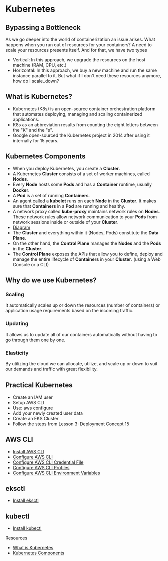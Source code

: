 # Kubernetes

## Bypassing a Bottleneck
As we go deeper into the world of containerization an issue arises. What happens when you run out of resources for your containers? A need to scale your resources presents itself. And for that, we have two types
- Vertical: In this approach, we upgrade the resources on the host machine (RAM, CPU, etc.)
- Horizontal: In this approach, we buy a new machine and run the same instance parallel to it.
But what if I don't need these resources anymore, how do I scale..down?


## What is Kubernetes?
- Kubernetes (K8s) is an open-source container orchestration platform that automates deploying, managing and scaling containerized applications.
- K8s as an abbreviation results from counting the eight letters between the "K" and the "s".
- Google open-sourced the Kubernetes project in 2014 after using it internally for 15 years.

## Kubernetes Components
- When you deploy Kubernetes, you create a **Cluster**.
- A Kubernetes **Cluster** consists of a set of worker machines, called **Nodes**.
- Every **Node** hosts some **Pods** and has a **Container** runtime, usually **Docker**. 
- A **Pod** is a set of running **Containers**.
- An agent called a **kubelet** runs on each **Node** in the **Cluster**. It makes sure that **Containers** in a **Pod** are running and healthy.
- A network proxy called **kube-proxy** maintains network rules on **Nodes**. These network rules allow network communication to your **Pods** from network sessions inside or outside of your **Cluster**.
- [Diagram](https://www.cncf.io/wp-content/uploads/2020/09/Kubernetes-architecture-diagram-1-1.png) 
- The **Cluster** and everything within it (Nodes, Pods) constitute the **Data Plane**.
- On the other hand, the **Control Plane** manages the **Nodes** and the **Pods** in the **Cluster**.
- The **Control Plane** exposes the APIs that allow you to define, deploy and manage the entire lifecycle of **Containers** in your **Cluster**. (using a Web Console or a CLI)

## Why do we use Kubernetes?
### Scaling
It automatically scales up or down the resources (number of containers) or application usage requirements based on the incoming traffic.
### Updating
It allows us to update all of our containers automatically without having to go through them one by one.
### Elasticity
By utilizing the cloud we can allocate, utilize, and scale up or down to suit our demands and traffic with great flexibility.
 
## Practical Kubernetes
- Create an IAM user
- Setup AWS CLI
- Use: aws configure
- Add your newly created user data
- Create an EKS Cluster
- Follow the steps from Lesson 3: Deployment Concept 15

## AWS CLI
- [Install AWS CLI](https://docs.aws.amazon.com/cli/latest/userguide/getting-started-install.html)
- [Configure AWS CLI](https://docs.aws.amazon.com/cli/latest/userguide/cli-configure-quickstart.html)
- [Configure AWS CLI Credential File](https://docs.aws.amazon.com/cli/latest/userguide/cli-configure-files.html)
- [Configure AWS CLI Profiles](https://docs.aws.amazon.com/cli/latest/userguide/cli-configure-profiles.html)
- [Configure AWS CLI Environment Variables](https://docs.aws.amazon.com/cli/latest/userguide/cli-configure-envvars.html)

## eksctl
- [Install eksctl](https://docs.aws.amazon.com/eks/latest/userguide/eksctl.html)

## kubectl
- [Install kubectl](https://kubernetes.io/docs/tasks/tools/install-kubectl-linux/)

Resources
- [What is Kubernetes](https://kubernetes.io/docs/concepts/overview/what-is-kubernetes/)
- [Kubernetes Components](https://kubernetes.io/docs/concepts/overview/components/)

